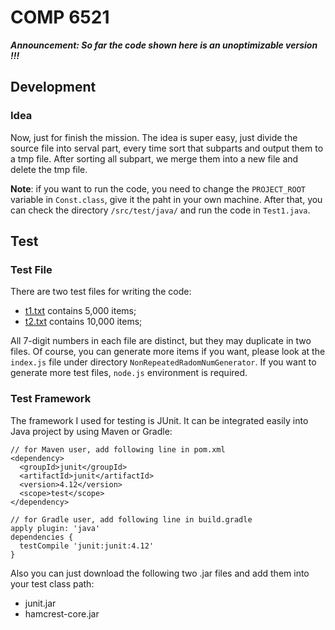 # COMP 6521

***Announcement: So far the code shown here is an unoptimizable version !!!***

## Development

### Idea

Now, just for finish the mission. The idea is super easy, just divide the source file into serval part, every time sort that subparts and output them to a tmp file. After sorting all subpart, we merge them into a new file and delete the tmp file.

**Note**: if you want to run the code, you need to change the `PROJECT_ROOT` variable in `Const.class`, give it the paht in your own machine. After that, you can check the directory `/src/test/java/` and run the code in `Test1.java`.

## Test 

### Test File

There are two test files for writing the code:

- [t1.txt](NonRepeatedRadomNumGenerator/t1.txt) contains 5,000 items;
- [t2.txt](NonRepeatedRadomNumGenerator/t2.txt) contains 10,000 items;

All 7-digit numbers in each file are distinct, but they may duplicate in two files.
Of course, you can generate more items if you want, please look at the `index.js` file under directory `NonRepeatedRadomNumGenerator`. If you want to generate more test files, `node.js` environment is required.

### Test Framework

The framework I used for testing is JUnit. It can be integrated easily into Java project by using Maven or Gradle:

```
// for Maven user, add following line in pom.xml
<dependency>
  <groupId>junit</groupId>
  <artifactId>junit</artifactId>
  <version>4.12</version>
  <scope>test</scope>
</dependency>

// for Gradle user, add following line in build.gradle
apply plugin: 'java'
dependencies {
  testCompile 'junit:junit:4.12'
}
```

Also you can just download the following two .jar files and add them into your test class path:

- junit.jar
- hamcrest-core.jar
